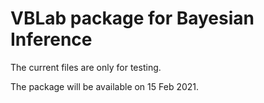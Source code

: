 # VBLab package for Bayesian Inference

The current files are only for testing.

The package will be available on 15 Feb 2021.
